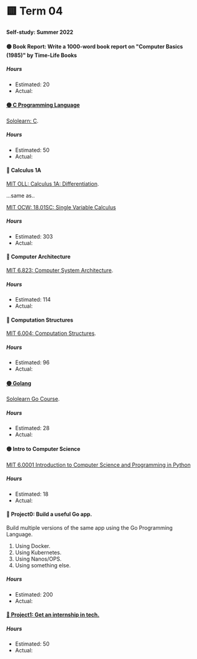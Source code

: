 # 🟨 Term 04
**Self-study: Summer 2022**

#### 🟡 Book Report: Write a 1000-word book report on "Computer Basics (1985)" by Time-Life Books

##### Hours 
* Estimated: 20
* Actual:   


#### [🟡 C Programming Language](./c)

[Sololearn: C](https://www.sololearn.com/learning/1089).

##### Hours 
* Estimated: 50
* Actual:   

#### 🔴 Calculus 1A

[MIT OLL: Calculus 1A: Differentiation](https://openlearninglibrary.mit.edu/courses/course-v1:MITx+18.01.1x+2T2019/about). 

...same as..

[MIT OCW: 18.01SC: Single Variable Calculus](https://ocw.mit.edu/courses/18-01sc-single-variable-calculus-fall-2010/)

##### Hours 
* Estimated: 303
* Actual:   


#### 🔴 Computer Architecture
 
[MIT 6.823: Computer System Architecture](https://ocw.mit.edu/courses/6-823-computer-system-architecture-fall-2005/pages/syllabus/).

##### Hours 
* Estimated: 114
* Actual:   

#### 🔴 Computation Structures

[MIT 6.004: Computation Structures](https://ocw.mit.edu/courses/6-004-computation-structures-spring-2017/pages/syllabus/).

##### Hours 
* Estimated: 96
* Actual:   


#### [🟡 Golang](/Term-04/golang)
[Sololearn Go Course](https://www.sololearn.com/learning/1164).

##### Hours 
* Estimated: 28
* Actual:    


#### 🟡 Intro to Computer Science
[MIT 6.0001 Introduction to Computer Science and Programming in Python](https://ocw.mit.edu/courses/6-0001-introduction-to-computer-science-and-programming-in-python-fall-2016/)

##### Hours 
* Estimated: 18
* Actual:   



#### 🔴 Project0: Build a useful Go app.

Build multiple versions of the same app using the Go Programming Language. 
1. Using Docker.
2. Using Kubernetes.
3. Using Nanos/OPS.
4. Using something else. 

##### Hours 
* Estimated: 200
* Actual:   

#### [🔴 Project1: Get an internship in tech.](./apply4Internships.md)

##### Hours 
* Estimated: 50
* Actual:   
